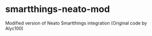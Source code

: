 # smartthings-neato-mod
Modified version of Neato Smartthings integration (Original code by Alyc100)
